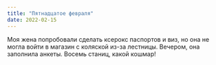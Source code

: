 ```yaml
---
title: "Пятнадцатое февраля"
date: 2022-02-15
---
```

Моя жена попробовали сделать ксерокс паспортов и виз, но она не могла войти в магазин с коляской из-за лестницы. Вечером, она заполнила анкеты. Восемь станиц, какой кошмар!


